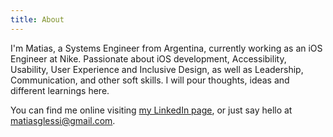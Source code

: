 ```yaml
---
title: About
---
```



I'm Matias, a Systems Engineer from Argentina, currently working as an iOS Engineer at Nike. Passionate about iOS development, Accessibility, Usability, User Experience and Inclusive Design, as well as Leadership, Communication, and other soft skills. I will pour thoughts, ideas and different learnings here.

You can find me online visiting [my LinkedIn page](https://www.linkedin.com/in/matias-alejandro-glessi/), or just say hello at [matiasglessi@gmail.com](https://www.linkedin.com/in/matias-alejandro-glessi/).
